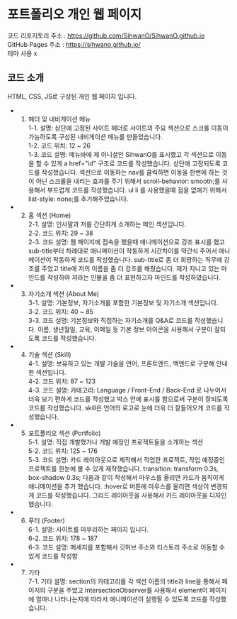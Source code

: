# 포트폴리오 개인 웹 페이지

코드 리포지토리 주소 : https://github.com/SihwanO/SihwanO.github.io <br/>
GitHub Pages 주소 : https://sihwano.github.io/ <br/>
테마 사용 x

## 코드 소개
HTML, CSS, JS로 구성된 개인 웹 페이지 입니다.

- 1. 헤더 및 내비게이션 메뉴<br/>
    1-1. 설명: 상단에 고정된 사이트 헤더로 사이트의 주요 섹션으로 스크롤 이동이 가능하도록 구성된 내비게이션 메뉴를 만들었습니다.<br/>
    1-2. 코드 위치: 12 ~ 26<br/>
    1-3. 코드 설명: 메뉴바에 제 이니셜인 SihwanO를 표시했고 각 섹션으로 이동을 할 수 있게  a href="id" 구조로 코드를 작성했습니다. 상단에 고정되도록 코드를 작성했습니다. 
    섹션으로 이동하는 nav를 클릭하면 이동을 한번에 하는 것이 아닌 스크롤을 내리는 효과를 주기 위해서 scroll-behavior: smooth;를 사용해서 부드럽게 코드를 작성했습니다.
    ul li 를 사용했을때 점을 없애기 위해서 list-style: none;를 추가해주었습니다.<br/>

- 2. 홈 섹션 (Home)<br/>
    2-1. 설명: 인사말과 저를 간단하게 소개하는 메인 섹션입니다.<br/>
    2-2. 코드 위치: 29 ~ 38<br/>
    2-3. 코드 설명: 웹 페이지에 접속을 했을때 애니메이션으로 강조 표시를 했고 sub-title부터 차례대로 애니메이션이 작동하게 시간차이를 약간식 주어서 애니메이션이 작동하게 코드를 작성했습니다.
    sub-title로 좀 더 희망하는 직무에 강조를 주었고 title에 저의 이름을 좀 더 강조를 해줬습니다.
    제가 지니고 있는 마인드를 작성하여 저라는 인물을 좀 더 표현하고자 마인드를 작성하였습니다.

- 3. 자기소개 섹션 (About Me)<br/>
    3-1. 설명: 기본정보, 자기소개를 포함한 기본정보 및 자기소개 섹션입니다.<br/>
    3-2. 코드 위치: 40 ~ 85<br/>
    3-3. 코드 설명: 기본정보와 직접하는 자기소개를 Q&A로 코드를 작성했습니다.
    이름, 생년월일, 교육, 이메일 등 기본 정보 아이콘을 사용해서 구분이 잘되도록 코드를 작성했습니다.

- 4. 기술 섹션 (Skill)<br/>
    4-1. 설명: 보유하고 있는 개발 기술을 언어, 프론트엔드, 백엔드로 구분해 안내한 섹션입니다.<br/>
    4-2. 코드 위치: 87 ~ 123<br/>
    4-3. 코드 설명: 카테고리: Language / Front-End / Back-End 로 나누어서 더욱 보기 편하게 코드를 작성했고 박스 안에 표시를 함으로써 구분이 잘되도록 코드를 작성했습니다.
    skill은 언어의 로고로 눈에 더욱 더 잘들어오게 코드를 작성했습니다.

- 5. 포트폴리오 섹션 (Portfolio)<br/>
    5-1. 설명: 직접 개발했거나 개발 예정인 프로젝트들을 소개하는 섹션<br/>
    5-2. 코드 위치: 125 ~ 176<br/>
    5-3. 코드 설명: 카드 레이아웃으로 제작해서 작업한 프로젝트, 작업 예정중인 프로젝트를 한눈에 볼 수 있게 제작했습니다.
    transition: transform 0.3s, box-shadow 0.3s; 다음과 같이 작성해서 마우스를 올리면 카드가 움직이게 애니메이션을 추가 했습니다.
    :hover로 버튼에 마우스를 올리면 색상이 변경되게 코드를 작성했습니다.
    그리드 레이아웃을 사용해서 카드 레이아웃을 디자인 했습니다.

- 6. 푸터 (Footer)<br/>
    6-1. 설명: 사이트를 마무리하는 페이지 입니다.<br/>
    6-2. 코드 위치: 178 ~ 187<br/>
    6-3. 코드 설명: 메세지를 포함해서 깃허브 주소와 티스토리 주소로 이동할 수 있게 코드를 작성함

- 7. 기타<br/>
    7-1. 기타 설명: section의 카테고리를 각 섹션 이름의 title과 line을 통해서 페이지의 구분을 주었고 IntersectionObserver를 사용해서 element이 페이지에 얼마나 나타나는지에 따라서 애니메이션이 실행될 수 있도록 코드를 작성했습니다.
